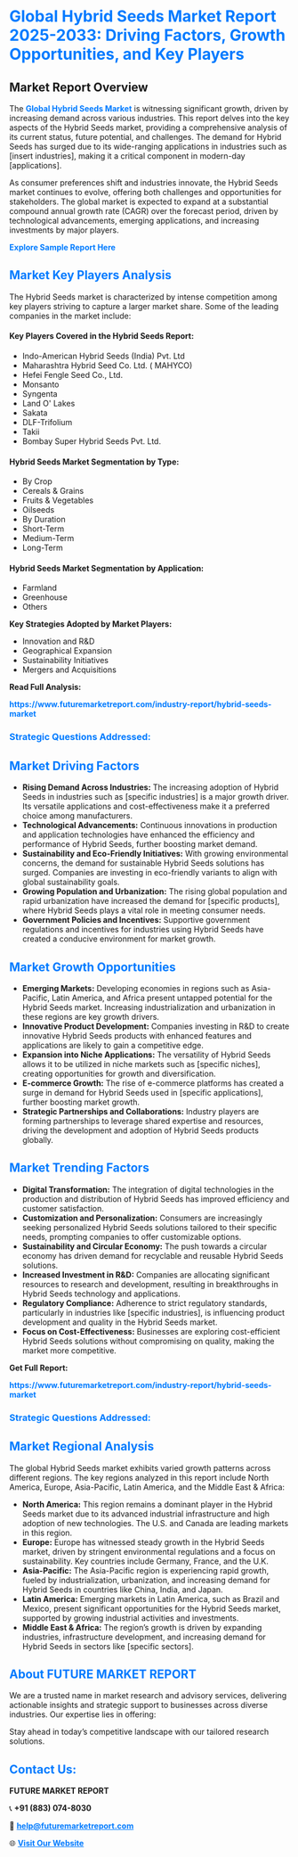 <h1 style="color: #007BFF;">Global Hybrid Seeds Market Report 2025-2033: Driving Factors, Growth Opportunities, and Key Players</h1>

<section id="overview">
<h2>Market Report Overview</h2>
<p>The <a href="https://www.futuremarketreport.com/industry-report/hybrid-seeds-market" style="color: #007BFF; text-decoration: none;"><strong>Global Hybrid Seeds Market</strong></a> is witnessing significant growth, driven by increasing demand across various industries. This report delves into the key aspects of the Hybrid Seeds market, providing a comprehensive analysis of its current status, future potential, and challenges. The demand for Hybrid Seeds has surged due to its wide-ranging applications in industries such as [insert industries], making it a critical component in modern-day [applications].</p>
<p>As consumer preferences shift and industries innovate, the Hybrid Seeds market continues to evolve, offering both challenges and opportunities for stakeholders. The global market is expected to expand at a substantial compound annual growth rate (CAGR) over the forecast period, driven by technological advancements, emerging applications, and increasing investments by major players.</p>
</section>

<section id="overview">
<p><a href="https://www.futuremarketreport.com/request-sample/reportId=27430" style="color: #007BFF; text-decoration: none;"><strong>Explore Sample Report Here</strong></a></p>
</section>

<section id="key-players">
<h2 style="color: #007BFF;">Market Key Players Analysis</h2>
<p>The Hybrid Seeds market is characterized by intense competition among key players striving to capture a larger market share. Some of the leading companies in the market include:</p>
<h4>Key Players Covered in the Hybrid Seeds Report:</h4>
<ul><li>Indo-American Hybrid Seeds (India) Pvt. Ltd</li><li>Maharashtra Hybrid Seed Co. Ltd. ( MAHYCO)</li><li>Hefei Fengle Seed Co., Ltd.</li><li>Monsanto</li><li>Syngenta</li><li>Land O&#039; Lakes</li><li>Sakata</li><li>DLF-Trifolium</li><li>Takii</li><li>Bombay Super Hybrid Seeds Pvt. Ltd.</li></ul>
<h4>Hybrid Seeds Market Segmentation by Type:</h4>
<ul><li>By Crop</li><li>Cereals &amp; Grains</li><li>Fruits &amp; Vegetables</li><li>Oilseeds</li><li>By Duration</li><li>Short-Term</li><li>Medium-Term</li><li>Long-Term</li></ul>

<h4>Hybrid Seeds Market Segmentation by Application:</h4>
<ul><li>Farmland</li><li>Greenhouse</li><li>Others</li></ul>
<p><strong>Key Strategies Adopted by Market Players:</strong></p>
<ul>
<li>Innovation and R&D</li>
<li>Geographical Expansion</li>
<li>Sustainability Initiatives</li>
<li>Mergers and Acquisitions</li>
</ul>
</section>

<section>
<p><strong>Read Full Analysis: </strong></p><a href="https://www.futuremarketreport.com/industry-report/hybrid-seeds-market" style="color: #007BFF; text-decoration: none;"><strong>https://www.futuremarketreport.com/industry-report/hybrid-seeds-market</strong></a>
<h3 style="color: #007BFF;">Strategic Questions Addressed:</h3>
</section>

<section id="driving-factors">
<h2 style="color: #007BFF;">Market Driving Factors</h2>
<ul>
<li><strong>Rising Demand Across Industries:</strong> The increasing adoption of Hybrid Seeds in industries such as [specific industries] is a major growth driver. Its versatile applications and cost-effectiveness make it a preferred choice among manufacturers.</li>
<li><strong>Technological Advancements:</strong> Continuous innovations in production and application technologies have enhanced the efficiency and performance of Hybrid Seeds, further boosting market demand.</li>
<li><strong>Sustainability and Eco-Friendly Initiatives:</strong> With growing environmental concerns, the demand for sustainable Hybrid Seeds solutions has surged. Companies are investing in eco-friendly variants to align with global sustainability goals.</li>
<li><strong>Growing Population and Urbanization:</strong> The rising global population and rapid urbanization have increased the demand for [specific products], where Hybrid Seeds plays a vital role in meeting consumer needs.</li>
<li><strong>Government Policies and Incentives:</strong> Supportive government regulations and incentives for industries using Hybrid Seeds have created a conducive environment for market growth.</li>
</ul>
</section>

<section id="growth-opportunities">
<h2 style="color: #007BFF;">Market Growth Opportunities</h2>
<ul>
<li><strong>Emerging Markets:</strong> Developing economies in regions such as Asia-Pacific, Latin America, and Africa present untapped potential for the Hybrid Seeds market. Increasing industrialization and urbanization in these regions are key growth drivers.</li>
<li><strong>Innovative Product Development:</strong> Companies investing in R&D to create innovative Hybrid Seeds products with enhanced features and applications are likely to gain a competitive edge.</li>
<li><strong>Expansion into Niche Applications:</strong> The versatility of Hybrid Seeds allows it to be utilized in niche markets such as [specific niches], creating opportunities for growth and diversification.</li>
<li><strong>E-commerce Growth:</strong> The rise of e-commerce platforms has created a surge in demand for Hybrid Seeds used in [specific applications], further boosting market growth.</li>
<li><strong>Strategic Partnerships and Collaborations:</strong> Industry players are forming partnerships to leverage shared expertise and resources, driving the development and adoption of Hybrid Seeds products globally.</li>
</ul>
</section>

<section id="trending-factors">
<h2 style="color: #007BFF;">Market Trending Factors</h2>
<ul>
<li><strong>Digital Transformation:</strong> The integration of digital technologies in the production and distribution of Hybrid Seeds has improved efficiency and customer satisfaction.</li>
<li><strong>Customization and Personalization:</strong> Consumers are increasingly seeking personalized Hybrid Seeds solutions tailored to their specific needs, prompting companies to offer customizable options.</li>
<li><strong>Sustainability and Circular Economy:</strong> The push towards a circular economy has driven demand for recyclable and reusable Hybrid Seeds solutions.</li>
<li><strong>Increased Investment in R&D:</strong> Companies are allocating significant resources to research and development, resulting in breakthroughs in Hybrid Seeds technology and applications.</li>
<li><strong>Regulatory Compliance:</strong> Adherence to strict regulatory standards, particularly in industries like [specific industries], is influencing product development and quality in the Hybrid Seeds market.</li>
<li><strong>Focus on Cost-Effectiveness:</strong> Businesses are exploring cost-efficient Hybrid Seeds solutions without compromising on quality, making the market more competitive.</li>
</ul>
</section>

<section>
<p><strong>Get Full Report: </strong></p><a href="https://www.futuremarketreport.com/industry-report/hybrid-seeds-market" style="color: #007BFF; text-decoration: none;"><strong>https://www.futuremarketreport.com/industry-report/hybrid-seeds-market</strong></a>
<h3 style="color: #007BFF;">Strategic Questions Addressed:</h3>
</section>


<section id="regional-analysis">
<h2 style="color: #007BFF;">Market Regional Analysis</h2>
<p>The global Hybrid Seeds market exhibits varied growth patterns across different regions. The key regions analyzed in this report include North America, Europe, Asia-Pacific, Latin America, and the Middle East & Africa:</p>
<ul>
<li><strong>North America:</strong> This region remains a dominant player in the Hybrid Seeds market due to its advanced industrial infrastructure and high adoption of new technologies. The U.S. and Canada are leading markets in this region.</li>
<li><strong>Europe:</strong> Europe has witnessed steady growth in the Hybrid Seeds market, driven by stringent environmental regulations and a focus on sustainability. Key countries include Germany, France, and the U.K.</li>
<li><strong>Asia-Pacific:</strong> The Asia-Pacific region is experiencing rapid growth, fueled by industrialization, urbanization, and increasing demand for Hybrid Seeds in countries like China, India, and Japan.</li>
<li><strong>Latin America:</strong> Emerging markets in Latin America, such as Brazil and Mexico, present significant opportunities for the Hybrid Seeds market, supported by growing industrial activities and investments.</li>
<li><strong>Middle East & Africa:</strong> The region’s growth is driven by expanding industries, infrastructure development, and increasing demand for Hybrid Seeds in sectors like [specific sectors].</li>
</ul>
</section>

<footer>
<h2 style="color: #007BFF;">About FUTURE MARKET REPORT</h2>
<p>We are a trusted name in market research and advisory services, delivering actionable insights and strategic support to businesses across diverse industries. Our expertise lies in offering:</p>

<p>Stay ahead in today’s competitive landscape with our tailored research solutions.</p>

<h2 style="color: #007BFF;">Contact Us:</h2>
<p><strong>FUTURE MARKET REPORT</strong></p>
<p>📞 <strong>+91 (883) 074-8030</strong></p>
<p>📧 <strong><a href="mailto:help@futuremarketreport.com" style="color: #007BFF;">help@futuremarketreport.com</a></strong></p>
<p>🌐 <strong><a href="https://www.futuremarketreport.com/" style="color: #007BFF;">Visit Our Website</a></strong></p>
</footer>
